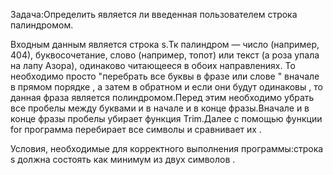 Задача:Определить является ли введенная пользователем строка палиндромом. 

Входным данным является строка s.Тк палиндром — число (например, 404), буквосочетание, слово (например, топот) 
или текст (а роза упала на лапу Азора), одинаково читающееся в обоих направлениях. То необходимо просто "перебрать все буквы в фразе или слове " вначале в прямом порядке , а затем в обратном и если они будут одинаковы , то данная фраза является полиндромом.Перед этим необходимо убрать все пробелы между буквами и в начале и в конце фразы.Вначале и в конце фразы пробелы убирает функция Trim.Далее с помощью функции for программа перебирает все символы и сравнивает их .

Условия, необходимые для корректного выполнения программы:строка s должна состоять как минимум из двух символов . 
